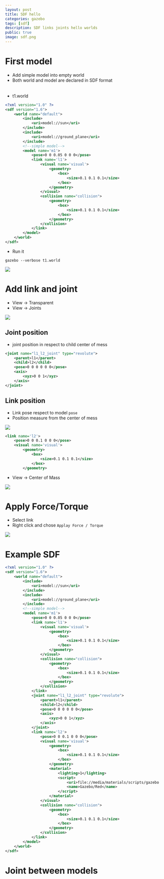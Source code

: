 ```yaml
---
layout: post
title: SDF hello
categories: gazebo
tags: [sdf]
description: SDF links joints hello worlds
public: true
image: sdf.png
---
```


# First model
- Add simple model into empty world
- Both world and model are declared in SDF format
&nbsp;  
&nbsp;  
&nbsp;  
- t1.world
  
```xml
<?xml version="1.0" ?>
<sdf version="1.6">
	<world name="default">
		<include>
			<uri>model://sun</uri>
		</include>
		<include>
			<uri>model://ground_plane</uri>
		</include>
        <!--simple model-->
		<model name='m1'>
			<pose>0 0 0.05 0 0 0</pose>
			<link name='l1'>
				<visual name='visual'>
					<geometry>
						<box>
							<size>0.1 0.1 0.1</size>
						</box>
					</geometry>
				</visual>
				<collision name="collision">
					<geometry>
						<box>
							<size>0.1 0.1 0.1</size>
						</box>
					</geometry>
				</collision>
			</link>
		</model>
	</world>
</sdf>
```

- Run it

```
gazebo --verbose t1.world
```

![](/images/2019-09-11-00-21-03.png)

# Add link and joint

- View -> Transparent
- View -> Joints
  
![](/images/2019-09-11-00-35-45.png)
## Joint position
- joint position in respect to child center of mess


```xml
<joint name="l1_l2_joint" type="revolute">
    <parent>l1</parent>
    <child>l2</child>
    <pose>0 0 0 0 0 0</pose>
    <axis>
        <xyz>0 0 1</xyz>
    </axis>
</joint>
```
## Link position
- Link pose respect to model `pose`
- Position measure from the center of mess

![](/images/2019-09-11-00-45-53.png)

```xml
<link name='l2'>
    <pose>0 0 0.1 0 0 0</pose>
    <visual name='visual'>
        <geometry>
            <box>
                <size>0.1 0.1 0.1</size>
            </box>
        </geometry>
```
- View -> Center of Mass
  
![](/images/2019-09-11-00-38-31.png)

# Apply Force/Torque
- Select link
- Right click and chose `Applay Force / Torque`
  
![](/images/gazebo_terque.gif)

#  Example SDF
```xml
<?xml version="1.0" ?>
<sdf version="1.6">
	<world name="default">
		<include>
			<uri>model://sun</uri>
		</include>
		<include>
			<uri>model://ground_plane</uri>
		</include>
		<!--simple model-->
		<model name='m1'>
			<pose>0 0 0.05 0 0 0</pose>
			<link name='l1'>
				<visual name='visual'>
					<geometry>
						<box>
							<size>0.1 0.1 0.1</size>
						</box>
					</geometry>
				</visual>
				<collision name="collision">
					<geometry>
						<box>
							<size>0.1 0.1 0.1</size>
						</box>
					</geometry>
				</collision>
			</link>
			<joint name="l1_l2_joint" type="revolute">
				<parent>l1</parent>
				<child>l2</child>
				<pose>0 0 0 0 0 0</pose>
				<axis>
					<xyz>0 0 1</xyz>
				</axis>
			</joint>
			<link name='l2'>
				<pose>0 0 0.1 0 0 0</pose>
				<visual name='visual'>
					<geometry>
						<box>
							<size>0.1 0.1 0.1</size>
						</box>
					</geometry>
					<material>
						<lighting>1</lighting>
						<script>
							<uri>file://media/materials/scripts/gazebo.material</uri>
							<name>Gazebo/Red</name>
						</script>
					</material>
				</visual>
				<collision name="collision">
					<geometry>
						<box>
							<size>0.1 0.1 0.1</size>
						</box>
					</geometry>
				</collision>
			</link>
		</model>
	</world>
</sdf>
```

# Joint between models